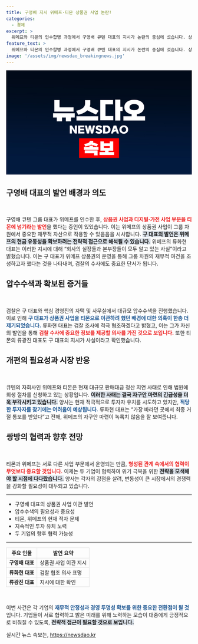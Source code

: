 ```yaml
---
title: 구영배 지시 위메프·티몬 상품권 사업 논란!
categories:
  - 경제
excerpt: >
  위메프와 티몬의 인수합병 과정에서 구영배 큐텐 대표의 지시가 논란의 중심에 섰습니다. 상품권 사업 이관으로 현금 확보를 노린 그의 의도가 검찰 수사의 주요 쟁점으로 부각되며, 두 회사는 법정 관리 절차를 밟고 있습니다. 과연 이 위기를 극복하고 새로운 투자자를 찾을 수 있을까요?
feature_text: >
  위메프와 티몬의 인수합병 과정에서 구영배 큐텐 대표의 지시가 논란의 중심에 섰습니다. 상품권 사업 이관으로 현금 확보를 노린 그의 의도가 검찰 수사의 주요 쟁점으로 부각되며, 두 회사는 법정 관리 절차를 밟고 있습니다. 과연 이 위기를 극복하고 새로운 투자자를 찾을 수 있을까요?
image: '/assets/img/newsdao_breakingnews.jpg'
---
```


<p><img src="/assets/img/newsdao_breakingnews.jpg" alt="pcversion 속보" /></p>

<h2 data-ke-size="size26">구영배 대표의 발언 배경과 의도</h2>

<p data-ke-size="size16">&nbsp;</p>

<p>구영배 큐텐 그룹 대표가 위메프를 인수한 후, <b><span style="color: #ee2323;">상품권 사업과 디지털·가전 사업 부문을 티몬에 넘기라는 발언</span></b>을 했다는 증언이 있었습니다. 이는 위메프의 상품권 사업이 그룹 차원에서 중요한 재무적 자산으로 작용할 수 있음음을 시사합니다. <b><span style="background-color: #21538527;">구 대표의 발언은 위메프의 현금 유동성을 확보하려는 전략적 접근으로 해석될 수 있습니다.</span></b> 위메프의 류화현 대표는 이러한 지시에 대해 “회사의 실장들과 본부장들이 모두 알고 있는 사실”이라고 밝혔습니다. 이는 구 대표가 위메프 상품권의 운영을 통해 그룹 차원의 재무적 여건을 조성하고자 했다는 것을 나타내며, 검찰의 수사에도 중요한 단서가 됩니다. </p>

<h2 data-ke-size="size26">압수수색과 확보된 증거들</h2>

<p data-ke-size="size16">&nbsp;</p>

<p>검찰은 구 대표와 핵심 경영진의 자택 및 사무실에서 대규모 압수수색을 진행했습니다. 이로 인해 <b><span style="color: #1a5490;">구 대표가 상품권 사업을 티몬으로 이관하려 했던 배경에 대한 의혹이 한층 더 제기되었습니다.</span></b> 류화현 대표는 검찰 조사에 적극 협조하겠다고 밝혔고, 이는 그가 자신의 발언을 통해 <b><span style="color: #ee2323;">검찰 수사에 중요한 정보를 제공할 의사를 가진 것으로 보입니다.</span></b> 또한 티몬의 류광진 대표도 구 대표의 지시가 사실이라고 확인했습니다. </p>

<h2 data-ke-size="size26">개편의 필요성과 시장 반응</h2>

<p data-ke-size="size16">&nbsp;</p>

<p>큐텐의 자회사인 위메프와 티몬은 현재 대규모 판매대금 정산 지연 사태로 인해 법원에 회생 절차를 신청하고 있는 상황입니다. <b><span style="background-color: #21538527;">이러한 사태는 결국 자구안 마련의 긴급성을 더욱 부각시키고 있습니다.</span></b> 양사는 현재 적극적으로 투자자 유치를 시도하고 있지만, <b><span style="color: #1a5490;">적당한 투자자를 찾기에는 어려움이 예상됩니다.</span></b> 류화현 대표는 “가장 바라던 곳에서 최종 거절 통보를 받았다”고 전해, 위메프의 자구안 마련이 녹록치 않음을 잘 보여줍니다. </p>

<h2 data-ke-size="size26">쌍방의 협력과 향후 전망</h2>

<p data-ke-size="size16">&nbsp;</p>

<p>티몬과 위메프는 서로 다른 사업 부문에서 운영되는 만큼, <b><span style="color: #ee2323;">형성된 관계 속에서의 협력이 무엇보다 중요할 것입니다.</span></b> 이제는 두 기업이 협력하여 위기 극복을 위한 <b><span style="background-color: #21538527;">전략을 모색해야 할 시점에 다다랐습니다.</span></b> 양사는 각자의 강점을 살려, 변동성이 큰 시장에서의 경쟁력을 강화할 필요성이 대두되고 있습니다. </p>

<hr>

<ul>
  <li>구영배 대표의 상품권 사업 이관 발언</li>
  <li>압수수색의 필요성과 중요성</li>
  <li>티몬, 위메프의 현재 적자 문제</li>
  <li>지속적인 투자 유치 노력</li>
  <li>두 기업의 향후 협력 가능성</li>
</ul>

<hr>

<table style="width: 100%; border-collapse: collapse;">
  <thead>
    <tr>
      <th style="border: 1px solid #ddd; text-align: center;">주요 인물</th>
      <th style="border: 1px solid #ddd; text-align: center;">발언 요약</th>
    </tr>
  </thead>
  <tbody>
    <tr>
      <td style="border: 1px solid #ddd; text-align: center; height: 17px;"><b>구영배 대표</b></td>
      <td style="border: 1px solid #ddd;">상품권 사업 이관 지시</td>
    </tr>
    <tr>
      <td style="border: 1px solid #ddd; text-align: center; height: 17px;"><b>류화현 대표</b></td>
      <td style="border: 1px solid #ddd;">검찰 협조 의사 표명</td>
    </tr>
    <tr>
      <td style="border: 1px solid #ddd; text-align: center; height: 17px;"><b>류광진 대표</b></td>
      <td style="border: 1px solid #ddd;">지시에 대한 확인</td>
    </tr>
  </tbody>
</table>

<p data-ke-size="size16">&nbsp;</p>

<p>이번 사건은 각 기업의 <b><span style="color: #1a5490;">재무적 안정성과 경영 투명성 확보를 위한 중요한 전환점이 될 것</span></b>입니다. 기업들이 서로 협력하고 밝은 미래를 위해 노력하는 모습이 대중에게 긍정적으로 비춰질 수 있도록, <b><span style="background-color: #21538527;">전략적 접근이 필요할 것으로 보입니다.</span></b></p>
실시간 뉴스 속보는, <a href="https://newsdao.kr" rel="dofollow">https://newsdao.kr</a>


